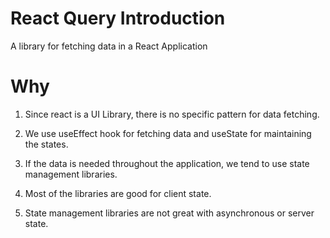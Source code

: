 # React Query Introduction

A library for fetching data in a React Application

# Why

1. Since react is a UI Library, there is no specific pattern for data fetching.

2. We use useEffect hook for fetching data and useState for maintaining the states.

3. If the data is needed throughout the application, we tend to use state management libraries.

4. Most of the libraries are good for client state.

5. State management libraries are not great with asynchronous or server state.
